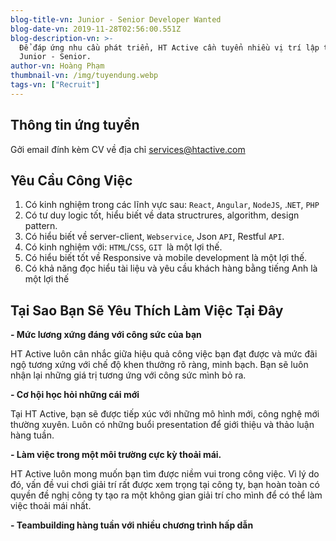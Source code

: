 ```yaml
---
blog-title-vn: Junior - Senior Developer Wanted
blog-date-vn: 2019-11-28T02:56:00.551Z
blog-description-vn: >-
  Để đáp ứng nhu cầu phát triển, HT Active cần tuyển nhiều vị trí lập trình viên
  Junior - Senior.
author-vn: Hoàng Phạm
thumbnail-vn: /img/tuyendung.webp
tags-vn: ["Recruit"]
---
```

## Thông tin ứng tuyển

Gởi email đính kèm CV về địa chỉ [services@htactive.com](services@htactive.com)

## Yêu Cầu Công Việc

1. Có kinh nghiệm trong các lĩnh vực sau: `React`, `Angular`, `NodeJS`, .`NET`, `PHP
`
2. Có tư duy logic tốt, hiểu biết về data structrures, algorithm, design pattern.
3. Có hiểu biết về server-client, `Webservice`, Json `API`, Restful `API`.
4. Có kinh nghiệm với: `HTML`/`CSS`, `GIT `là một lợi thế.
5. Có hiểu biết tốt về Responsive và mobile development là một lợi thế.
6. Có khả năng đọc hiểu tài liệu và yêu cầu khách hàng bằng tiếng Anh là một lợi thế

## Tại Sao Bạn Sẽ Yêu Thích Làm Việc Tại Đây

**\- Mức lương xứng đáng với công sức của bạn**

HT Active luôn cân nhắc giữa hiệu quả công việc bạn đạt được và mức đãi ngộ tương xứng với chế độ khen thưởng rõ ràng, minh bạch. Bạn sẽ luôn nhận lại những giá trị tương ứng với công sức mình bỏ ra.

**\- Cơ hội học hỏi những cái mới**

Tại HT Active, bạn sẽ được tiếp xúc với những mô hình mới, công nghệ mới thường xuyên. Luôn có những buổi presentation để giới thiệu và thảo luận hàng tuần.

**\- Làm việc trong một môi trường cực kỳ thoải mái.**

HT Active luôn mong muốn bạn tìm được niềm vui trong công việc. Vì lý do đó, vấn đề vui chơi giải trí rất được xem trọng tại công ty, bạn hoàn toàn có quyền đề nghị công ty tạo ra một không gian giải trí cho mình để có thể làm việc thoải mái nhất.

**\- Teambuilding hàng tuần với nhiều chương trình hấp dẫn**
